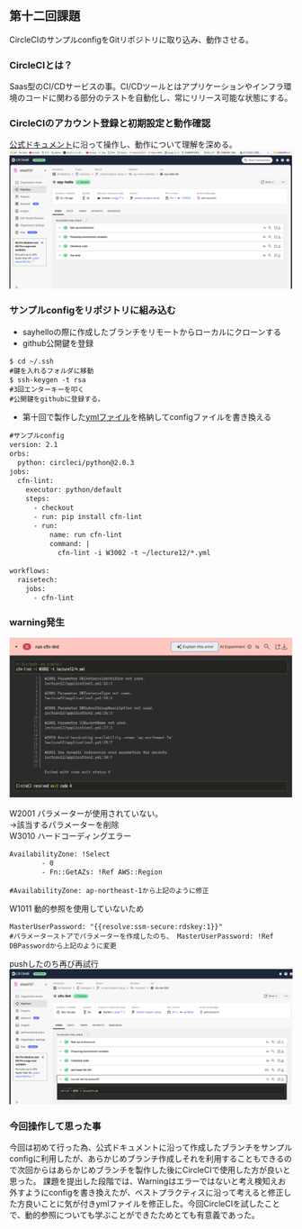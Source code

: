 ## 第十二回課題  
CircleCIのサンプルconfigをGitリポジトリに取り込み、動作させる。  
### CircleCIとは？  
Saas型のCI/CDサービスの事。CI/CDツールとはアプリケーションやインフラ環境のコードに関わる部分のテストを自動化し、常にリリース可能な状態にする。  
### CircleCIのアカウント登録と初期設定と動作確認  
[公式ドキュメント](https://circleci.com/docs/ja/getting-started/)に沿って操作し、動作について理解を深める。  
![sayhello](img12/handson.png)  
### サンプルconfigをリポジトリに組み込む  
- sayhelloの際に作成したブランチをリモートからローカルにクローンする  
- github公開鍵を登録  

```bash:title  
$ cd ~/.ssh  
#鍵を入れるフォルダに移動  
$ ssh-keygen -t rsa  
#3回エンターキーを叩く　
#公開鍵をgithubに登録する。  
```  
- 第十回で製作した[ymlファイル](lecture12)を格納してconfigファイルを書き換える  

```bash:title  
#サンプルconfig  
version: 2.1
orbs:
  python: circleci/python@2.0.3
jobs:
  cfn-lint:
    executor: python/default
    steps:
      - checkout
      - run: pip install cfn-lint
      - run:
          name: run cfn-lint
          command: |
            cfn-lint -i W3002 -t ~/lecture12/*.yml

workflows:
  raisetech:
    jobs:
      - cfn-lint  

```  
      
### warning発生  
![warning](img12/shiltupai.png)  

W2001 パラメーターが使用されていない。  
→該当するパラメーターを削除  
W3010  ハードコーディングエラー　　
```bash:title  
AvailabilityZone: !Select 
        - 0
        - Fn::GetAZs: !Ref AWS::Region  
        
#AvailabilityZone: ap-northeast-1から上記のように修正  
```  
W1011 動的参照を使用していないため  
```bash:title  
MasterUserPassword: "{{resolve:ssm-secure:rdskey:1}}"  
#パラメーターストアでパラメーターを作成したのち、 MasterUserPassword: !Ref DBPasswordから上記のように変更  
```
pushしたのち再び再試行  
![](img12/saisyuu.png)  

### 今回操作して思った事  
今回は初めて行った為、公式ドキュメントに沿って作成したブランチをサンプルconfigに利用したが、あらかじめブランチ作成しそれを利用することもできるので次回からはあらかじめブランチを製作した後にCircleCIで使用した方が良いと思った。
課題を提出した段階では、Warningはエラーではないと考え検知えお外すようにconfigを書き換えたが、ベストプラクティスに沿って考えると修正した方良いことに気が付きymlファイルを修正した。今回CircleCIを試したことで、動的参照についても学ぶことができたためとても有意義であった。




